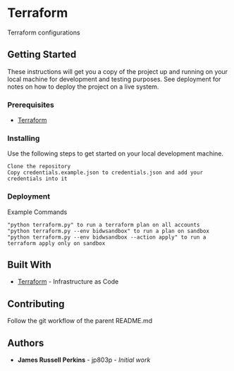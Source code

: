 # Terraform

Terraform configurations

## Getting Started

These instructions will get you a copy of the project up and running on your local machine for development and testing purposes. See deployment for notes on how to deploy the project on a live system.

### Prerequisites

* [Terraform](https://www.terraform.io)


### Installing

Use the following steps to get started on your local development machine.

```
Clone the repository
Copy credentials.example.json to credentials.json and add your credentials into it
```

### Deployment

Example Commands
```
"python terraform.py" to run a terraform plan on all accounts
"python terraform.py --env bidwsandbox" to run a plan on sandbox
"python terraform.py --env bidwsandbox --action apply" to run a terraform apply only on sandbox
```

## Built With

* [Terraform](https://www.terraform.io) - Infrastructure as Code

## Contributing

Follow the git workflow of the parent README.md


## Authors

* **James Russell Perkins** - jp803p - *Initial work*
